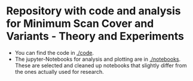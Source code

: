 # Repository with code and analysis for Minimum Scan Cover and Variants - Theory and Experiments

* You can find the code in [./code](./code).
* The jupyter-Notebooks for analysis and plotting are in [./notebooks](./notebooks). These are selected and cleaned up notebooks that slightly differ from the ones actually used for research.
